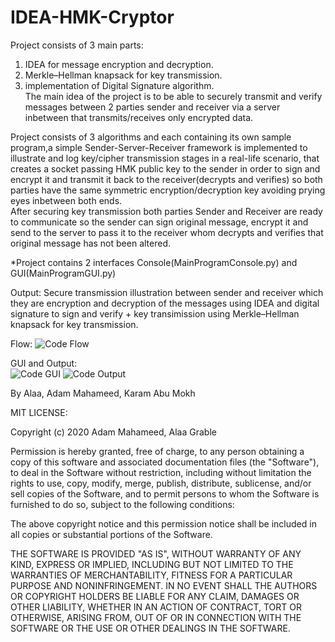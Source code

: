 # IDEA-HMK-Cryptor

Project consists of 3 main parts:   
1.	IDEA for message encryption and decryption.  
2.	Merkle–Hellman knapsack for key transmission.  
3.	implementation of Digital Signature algorithm.  
The main idea of the project is to be able to securely transmit and verify messages between 2 parties sender and receiver via a server inbetween that transmits/receives only encrypted data.  

Project consists of 3 algorithms and each containing its own sample program,a simple Sender-Server-Receiver framework is implemented to illustrate and log key/cipher transmission stages in a real-life scenario, that creates a socket passing HMK public key to the sender in order to  sign and encrypt it and transmit it back to the receiver(decrypts and verifies) so both parties have the same symmetric encryption/decryption key avoiding prying eyes inbetween both ends.   
After securing key transmission both parties Sender and Receiver are ready to communicate so the sender can sign original message, encrypt it and send to the server to pass it to the receiver whom decrypts and verifies that original message has not been altered.  
  
  *Project contains 2 interfaces Console(MainProgramConsole.py) and GUI(MainProgramGUI.py)

Output:
Secure transmission illustration between sender and receiver which they are encryption and decryption of the messages using IDEA and digital signature to sign and verify + key transimission using Merkle–Hellman knapsack for key transmission.

Flow:
![Code Flow](https://github.com/adam-mah/IDEA-HMK-Cryptor/blob/master/img/Flow.jpg?raw=true)

GUI and Output:  
![Code GUI](https://github.com/adam-mah/IDEA-HMK-Cryptor/blob/master/img/GUI.png)
![Code Output](https://github.com/adam-mah/IDEA-HMK-Cryptor/blob/master/img/Data.png?raw=true)  
  
  
  
 By Alaa, Adam Mahameed, Karam Abu Mokh  
   
   MIT LICENSE:
   
   Copyright (c) 2020 Adam Mahameed, Alaa Grable

Permission is hereby granted, free of charge, to any person obtaining a copy
of this software and associated documentation files (the "Software"), to deal
in the Software without restriction, including without limitation the rights
to use, copy, modify, merge, publish, distribute, sublicense, and/or sell
copies of the Software, and to permit persons to whom the Software is
furnished to do so, subject to the following conditions:

The above copyright notice and this permission notice shall be included in all
copies or substantial portions of the Software.

THE SOFTWARE IS PROVIDED "AS IS", WITHOUT WARRANTY OF ANY KIND, EXPRESS OR
IMPLIED, INCLUDING BUT NOT LIMITED TO THE WARRANTIES OF MERCHANTABILITY,
FITNESS FOR A PARTICULAR PURPOSE AND NONINFRINGEMENT. IN NO EVENT SHALL THE
AUTHORS OR COPYRIGHT HOLDERS BE LIABLE FOR ANY CLAIM, DAMAGES OR OTHER
LIABILITY, WHETHER IN AN ACTION OF CONTRACT, TORT OR OTHERWISE, ARISING FROM,
OUT OF OR IN CONNECTION WITH THE SOFTWARE OR THE USE OR OTHER DEALINGS IN THE
SOFTWARE.
